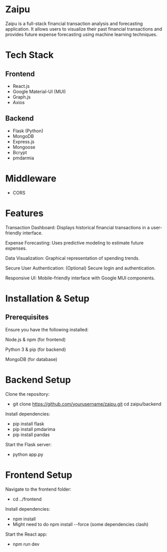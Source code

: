 # Zaipu

Zaipu is a full-stack financial transaction analysis and forecasting application. It allows users to visualize their past financial transactions and provides future expense forecasting using machine learning techniques.

# Tech Stack

## Frontend

- React.js
- Google Material-UI (MUI)
- Graph.js
- Axios

## Backend

- Flask (Python)
- MongoDB
- Express.js
- Mongoose
- Bcrypt
- pmdarmia

# Middleware
- CORS

# Features

Transaction Dashboard: Displays historical financial transactions in a user-friendly interface.

Expense Forecasting: Uses predictive modeling to estimate future expenses.

Data Visualization: Graphical representation of spending trends.

Secure User Authentication: (Optional) Secure login and authentication.

Responsive UI: Mobile-friendly interface with Google MUI components.

# Installation & Setup

## Prerequisites

Ensure you have the following installed:

Node.js & npm (for frontend)

Python 3 & pip (for backend)

MongoDB (for database)

# Backend Setup

Clone the repository:

- git clone https://github.com/yourusername/zaipu.git cd zaipu/backend

Install dependencies:

- pip install flask
- pip install pmdarima
- pip install pandas
  
Start the Flask server:

- python app.py

# Frontend Setup

Navigate to the frontend folder:

- cd ../frontend

Install dependencies:

- npm install
- Might need to do npm install --force (some dependencies clash)

Start the React app:

- npm run dev

